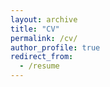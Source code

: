 ```yaml
---
layout: archive
title: "CV"
permalink: /cv/
author_profile: true
redirect_from:
  - /resume
---
```


<object data= "{{files\Public_Academic_CV___Matthew_Re___UDec23.pdf}}" type='application/pdf'>